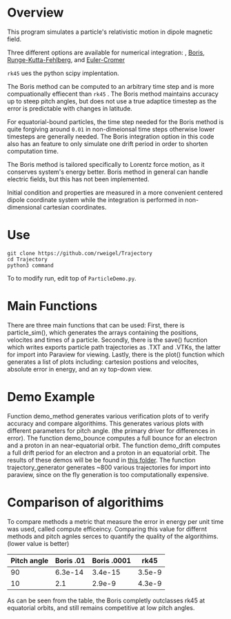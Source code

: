 # Overview

This program simulates a particle's relativistic motion in dipole magnetic field.

Three different options are available for numerical integration: , [Boris](https://books.google.com/books?id=S2lqgDTm6a4C&q=Borris#v=onepage&q=Boris&f=false),  [Runge-Kutta-Fehlberg](https://ntrs.nasa.gov/api/citations/19700031412/downloads/19700031412.pdf), and 
[Euler-Cromer](https://aapt.scitation.org/doi/10.1119/1.12478)


`rk45` ues the python scipy implentation.

The Boris method can be computed to an arbitrary time step and is more compuationally effiecent than `rk45` . The Boris method maintains accuracy up to steep pitch angles, but does not use a true adaptice timestep as the error is predictable with changes in latitude.

For equatorial-bound particles, the time step needed for the Boris method is quite forgiving around `0.01` in non-dimeionsal time steps otherwise lower timesteps are generally needed. The Boris integration option in this code also has an feature to only simulate one drift period in order to shorten computation time. 

The Boris method is tailored specifically to Lorentz force motion, as it conserves system's energy better. Boris method in general can handle electric fields, but this has not been implemented.

Initial condition and properties are measured in a more convenient centered dipole coordinate system while the integration is performed in non-dimensional cartesian coordinates.

# Use
```
git clone https://github.com/rweigel/Trajectory
cd Trajectory
python3 command
```

To to modify run, edit top of `ParticleDemo.py`.

# Main Functions
There are three main functions that can be used:
First, there is particle_sim(), which generates the arrays containing the positions, velocites and times of a particle.
Secondly, there is the save() fucntion which writes exports particle path trajectories as .TXT and .VTKs, the latter for import into Paraview for viewing.
Lastly, there is the plot() function which generates a list of plots including: cartesion postions and velocites, absolute error in energy, and an xy top-down view.

# Demo Example
Function demo_method generates various verification plots of to verify accuracy and compare algorithims. This generates various plots with different parameters for pitch angle. (the primary driver for differences in error).
The function demo_bounce computes a full bounce for an electron and a proton in an near-equatorial orbit. 
The function demo_drift computes a full drift period for an electron and a proton in an equatorial orbit. 
The results of these demos will be be found in [this folder](output).
The function trajectory_generator generates ~800 various trajectories for import into paraview, since on the fly generation is too computationally expensive. 
# Comparison of algorithims
To compare methods a metric that measure the error in energy per unit time was used, called compute efficeincy. Comparing this value for differnt methods and pitch agnles serces to quantify the quality of the algorithims. (lower value is better)

| Pitch angle | Boris .01 | Boris .0001 | rk45   |
|-------------|-----------|-------------|--------|
| 90          | 6.3e-14   | 3.4e-15     | 3.5e-9 |
| 10          | 2.1       | 2.9e-9      | 4.3e-9 |

As can be seen from the table, the Boris completly outclasses rk45 at equatorial orbits, and still remains competitive at low pitch angles. 

